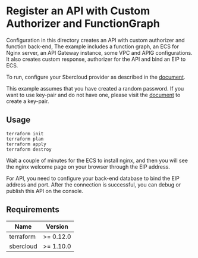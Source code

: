 # Register an API with Custom Authorizer and FunctionGraph

Configuration in this directory creates an API with custom authorizer and function back-end, The example includes a
function graph, an ECS for Nginx server, an API Gateway instance, some VPC and APIG configurations. It also creates
custom response, authorizer for the API and bind an EIP to ECS.

To run, configure your Sbercloud provider as described in the
[document](https://registry.terraform.io/providers/sbercloud-terraform/sbercloud/latest/docs).

This example assumes that you have created a random password. If you want to use key-pair and do not have one, please
visit the
[document](https://registry.terraform.io/providers/sbercloud-terraform/sbercloud/latest/docs/resources/compute_keypair)
to create a key-pair.

## Usage

```shell
terraform init
terraform plan
terraform apply
terraform destroy
```

Wait a couple of minutes for the ECS to install nginx, and then you will see the nginx welcome page on your browser
through the EIP address.

For API, you need to configure your back-end database to bind the EIP address and port. After the connection is
successful, you can debug or publish this API on the console.

## Requirements

| Name | Version   |
| ---- |-----------|
| terraform | >= 0.12.0 |
| sbercloud | >= 1.10.0 |
